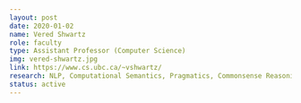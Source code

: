 ```yaml
---
layout: post
date: 2020-01-02
name: Vered Shwartz
role: faculty
type: Assistant Professor (Computer Science)
img: vered-shwartz.jpg
link: https://www.cs.ubc.ca/~vshwartz/
research: NLP, Computational Semantics, Pragmatics, Commonsense Reasoning
status: active
---
```


